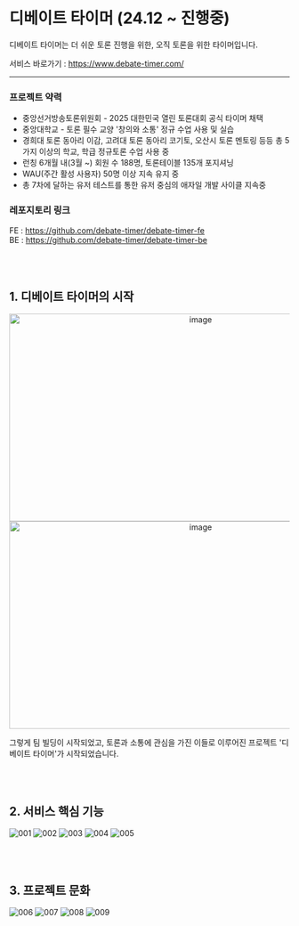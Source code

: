 # 디베이트 타이머 (24.12 ~ 진행중)

디베이트 타이머는 더 쉬운 토론 진행을 위한, 오직 토론을 위한 타이머입니다.  

서비스 바로가기 : https://www.debate-timer.com/

---

### 프로젝트 약력
- 중앙선거방송토론위원회 - 2025 대한민국 열린 토론대회 공식 타이머 채택
- 중앙대학교 - 토론 필수 교양 '창의와 소통' 정규 수업 사용 및 실습  
- 경희대 토론 동아리 이감, 고려대 토론 동아리 코기토, 오산시 토론 멘토링 등등 총 5가지 이상의 학교, 학급 정규토론 수업 사용 중  
- 런칭 6개월 내(3월 ~) 회원 수 188명, 토론테이블 135개 포지셔닝  
- WAU(주간 활성 사용자) 50명 이상 지속 유지 중  
- 총 7차에 달하는 유저 테스트를 통한 유저 중심의 애자일 개발 사이클 지속중  

### 레포지토리 링크
FE : https://github.com/debate-timer/debate-timer-fe  
BE : https://github.com/debate-timer/debate-timer-be  

<br><br>

## 1. 디베이트 타이머의 시작
<p align="center">
  <img width="672" height="373" alt="image" src="https://github.com/user-attachments/assets/3c352c3a-2042-4f6f-bccb-5d507b2937a0" />
  <img width="672" height="373" alt="image" src="https://github.com/user-attachments/assets/f671c61b-7af6-4873-adf2-d181247c04d8" />
</p>

그렇게 팀 빌딩이 시작되었고, 토론과 소통에 관심을 가진 이들로 이루어진 프로젝트
'디베이트 타이머'가 시작되었습니다.

<br><br>

## 2. 서비스 핵심 기능
<p align="center">
  
  ![001](https://github.com/user-attachments/assets/0b6b1c00-2ace-49d2-a719-689deba5e18f)
  ![002](https://github.com/user-attachments/assets/85e19f80-453f-444d-b17b-66a294df218e)
  ![003](https://github.com/user-attachments/assets/3b2a7d68-ebea-419b-bc7d-8731167b298f)
  ![004](https://github.com/user-attachments/assets/58dc5d1e-a69f-4646-a7cf-0c98f7350605)
  ![005](https://github.com/user-attachments/assets/4593096d-d9b3-482e-8411-50091faa1dc1)
</p>

<br><br>

## 3. 프로젝트 문화
<p align="center">
  
![006](https://github.com/user-attachments/assets/22cc3809-0e60-4630-a8ef-cc88835e953b)
![007](https://github.com/user-attachments/assets/16d96e91-02f0-4441-aec9-9ee1f28e3cc9)
![008](https://github.com/user-attachments/assets/e1e941ab-6bd4-4781-bbca-c7b462b14e50)
![009](https://github.com/user-attachments/assets/b5a77bc1-4b6b-4ec8-8d2a-41cf59e1d374)  
</p>

<br><br>
